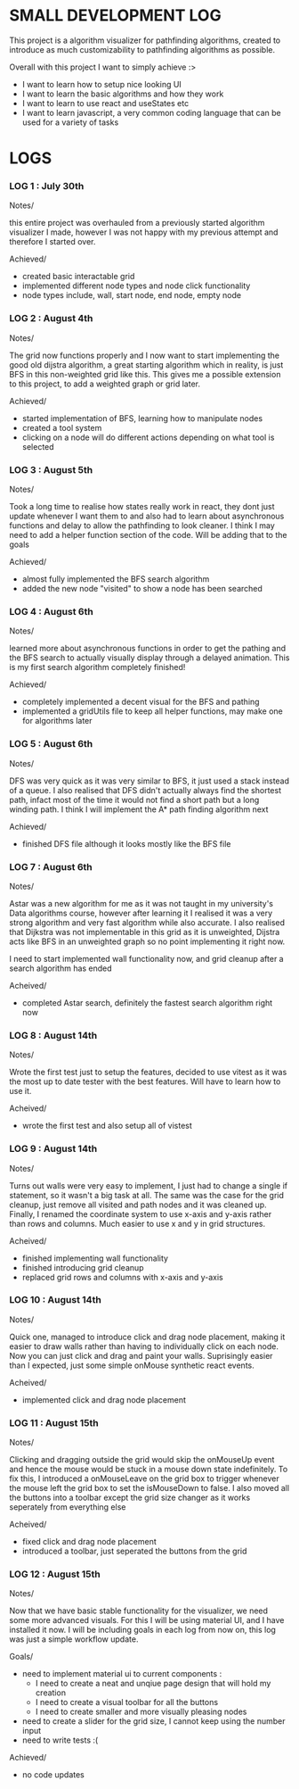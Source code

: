 # SMALL DEVELOPMENT LOG

This project is a algorithm visualizer for pathfinding algorithms, created to introduce as much customizability to pathfinding algorithms as possible.

Overall with this project I want to simply achieve :>

- I want to learn how to setup nice looking UI
- I want to learn the basic algorithms and how they work
- I want to learn to use react and useStates etc
- I want to learn javascript, a very common coding language that can be used for a variety of tasks

# LOGS

### LOG 1 : July 30th

Notes/

this entire project was overhauled from a previously started algorithm visualizer I made, however I was not
happy with my previous attempt and therefore I started over.

Achieved/

- created basic interactable grid
- implemented different node types and node click functionality
- node types include, wall, start node, end node, empty node


### LOG 2 : August 4th

Notes/

The grid now functions properly and I now want to start implementing the good old dijstra algorithm, a great starting
algorithm which in reality, is just BFS in this non-weighted grid like this. This gives me a possible extension to this
project, to add a weighted graph or grid later.

Achieved/

- started implementation of BFS, learning how to manipulate nodes
- created a tool system
- clicking on a node will do different actions depending on what tool is selected

### LOG 3 : August 5th

Notes/

Took a long time to realise how states really work in react, they dont just update whenever I want them to and also had to learn about asynchronous functions and delay to allow the pathfinding to look cleaner. I think I may need to add a helper function section of the code. Will be adding that to the goals

Achieved/

- almost fully implemented the BFS search algorithm
- added the new node "visited" to show a node has been searched

### LOG 4 : August 6th

Notes/

learned more about asynchronous functions in order to get the pathing and the BFS search to actually visually display through a delayed animation. This is my first search algorithm completely finished!

Achieved/

- completely implemented a decent visual for the BFS and pathing
- implemented a gridUtils file to keep all helper functions, may make one for algorithms later

### LOG 5 : August 6th

Notes/

DFS was very quick as it was very similar to BFS, it just used a stack instead of a queue. I also realised that DFS didn't actually always find the shortest path, infact most of the time it would not find a short path but a long winding path. I think I will implement the A* path finding algorithm next

Achieved/

- finished DFS file although it looks mostly like the BFS file


### LOG 7 : August 6th

Notes/

Astar was a new algorithm for me as it was not taught in my university's Data algorithms course, however after learning it I realised it was a very strong algorithm and very fast algorithm while also accurate. I also realised that Dijkstra was not implementable in this grid as it is unweighted, Dijstra acts like BFS in an unweighted graph so no point implementing it right now.

I need to start implemented wall functionality now, and grid cleanup after a search algorithm has ended

Acheived/

- completed Astar search, definitely the fastest search algorithm right now

### LOG 8 : August 14th

Notes/

Wrote the first test just to setup the features, decided to use vitest as it was the most up to date tester with the best features. Will have to learn how to use it.

Acheived/

- wrote the first test and also setup all of vistest

### LOG 9 : August 14th

Notes/

Turns out walls were very easy to implement, I just had to change a single if statement, so it wasn't a big task at all. The same was the case for the grid cleanup, just remove all visited and path nodes and it was cleaned up. Finally, I renamed the coordinate system to use x-axis and y-axis rather than rows and columns. Much easier to use x and y in grid structures.

Acheived/

- finished implementing wall functionality
- finished introducing grid cleanup
- replaced grid rows and columns with x-axis and y-axis


### LOG 10 : August 14th

Notes/

Quick one, managed to introduce click and drag node placement, making it easier to draw walls rather than having to individually click on each node. Now you can just click and drag and paint your walls. Suprisingly easier than I expected, just some simple onMouse synthetic react events.

Acheived/

- implemented click and drag node placement


### LOG 11 : August 15th

Notes/

Clicking and dragging outside the grid would skip the onMouseUp event and hence the mouse would be stuck in a mouse down state indefinitely. To fix this, I introduced a onMouseLeave on the grid box to trigger whenever the mouse left the grid box to set the isMouseDown to false. I also moved all the buttons into a toolbar except the grid size changer as it works seperately from everything else

Acheived/

- fixed click and drag node placement
- introduced a toolbar, just seperated the buttons from the grid


### LOG 12 : August 15th

Notes/

Now that we have basic stable functionality for the visualizer, we need some more advanced visuals. For this I will be using material UI, and I have installed it now. I will be including goals in each log from now on, this log was just a simple workflow update.

Goals/

- need to implement material ui to current components :
    - I need to create a neat and unqiue page design that will hold my creation
    - I need to create a visual toolbar for all the buttons
    - I need to create smaller and more visually pleasing nodes
- need to create a slider for the grid size, I cannot keep using the number input
- need to write tests :(

Achieved/

- no code updates